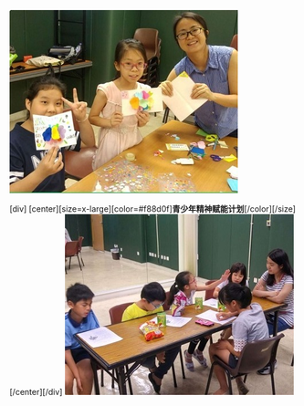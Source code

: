 ![](jy3.jpg)

[div]
[center][size=x-large][color=#f88d0f]**青少年精神赋能计划**[/color][/size]
[/center][/div]
![](jy4.jpg)
